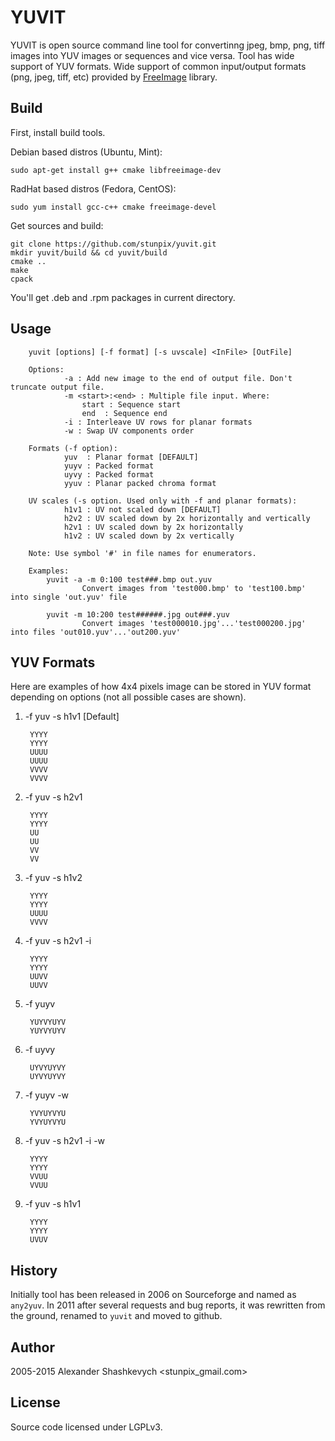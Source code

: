 YUVIT
=====

YUVIT is open source command line tool for convertinng jpeg, bmp, png, tiff images into YUV images or sequences and vice versa. Tool has wide support of YUV formats. Wide support of common input/output formats (png, jpeg, tiff, etc) provided by [FreeImage][1] library. 

[1]: http://freeimage.sf.net

Build
-----

First, install build tools.

Debian based distros (Ubuntu, Mint):

    sudo apt-get install g++ cmake libfreeimage-dev

RadHat based distros (Fedora, CentOS):

    sudo yum install gcc-c++ cmake freeimage-devel

Get sources and build:

    git clone https://github.com/stunpix/yuvit.git
    mkdir yuvit/build && cd yuvit/build
    cmake ..
    make
    cpack

You'll get .deb and .rpm packages in current directory.

Usage
-----

        yuvit [options] [-f format] [-s uvscale] <InFile> [OutFile]

        Options:
                -a : Add new image to the end of output file. Don't truncate output file.
                -m <start>:<end> : Multiple file input. Where:
                    start : Sequence start
                    end  : Sequence end
                -i : Interleave UV rows for planar formats
                -w : Swap UV components order

        Formats (-f option):
                yuv  : Planar format [DEFAULT]
                yuyv : Packed format
                uyvy : Packed format
                yyuv : Planar packed chroma format

        UV scales (-s option. Used only with -f and planar formats):
                h1v1 : UV not scaled down [DEFAULT]
                h2v2 : UV scaled down by 2x horizontally and vertically
                h2v1 : UV scaled down by 2x horizontally
                h1v2 : UV scaled down by 2x vertically

        Note: Use symbol '#' in file names for enumerators.

        Examples:
            yuvit -a -m 0:100 test###.bmp out.yuv
                    Convert images from 'test000.bmp' to 'test100.bmp' into single 'out.yuv' file

            yuvit -m 10:200 test######.jpg out###.yuv
                    Convert images 'test000010.jpg'...'test000200.jpg' into files 'out010.yuv'...'out200.yuv'

YUV Formats
-----------

Here are examples of how 4x4 pixels image can be stored in YUV format depending on options (not all possible cases are shown).
 
1) -f yuv -s h1v1 [Default]

        YYYY
        YYYY
        UUUU
        UUUU
        VVVV
        VVVV

2) -f yuv -s h2v1

        YYYY
        YYYY
        UU
        UU
        VV
        VV

3) -f yuv -s h1v2

        YYYY
        YYYY
        UUUU
        VVVV

4) -f yuv -s h2v1 -i

        YYYY
        YYYY
        UUVV
        UUVV

5) -f yuyv

        YUYVYUYV
        YUYVYUYV

6) -f uyvy

        UYVYUYVY
        UYVYUYVY

7) -f yuyv -w

        YVYUYVYU
        YVYUYVYU

8) -f yuv -s h2v1 -i -w

        YYYY
        YYYY
        VVUU
        VVUU

9) -f yuv -s h1v1

        YYYY
        YYYY
        UVUV

History
-------

Initially tool has been released in 2006 on Sourceforge and named as `any2yuv`. In 2011 after several requests and bug reports, it was rewritten from the ground, renamed to `yuvit` and moved to github.


Author
------

2005-2015 Alexander Shashkevych <stunpix_gmail.com>

License
-------

Source code licensed under LGPLv3.
